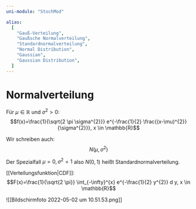 ```yaml
---
uni-module: "StochMod"

alias:
  [
    "Gauß-Verteilung",
    "Gaußsche Normalverteilung",
    "Standardnormalverteilung",
    "Normal Distribution",
    "Gaussian",
    "Gaussian Distribution",
  ]
---
```


# Normalverteilung

Für $\mu\in\mathbb{R}$ und $\sigma^2>0$:
$$f(x)=\frac{1}{\sqrt{2 \pi \sigma^{2}}} e^{-\frac{1}{2} \frac{(x-\mu)^{2}}{\sigma^{2}}}, x \in \mathbb{R}$$

Wir schreiben auch:
$$N(\mu,\sigma^2)$$

Der Spezialfall $\mu=0,\sigma^2=1$ also $N(0,1)$ heißt Standardnormalverteilung.

[[Verteilungsfunktion|CDF]]:
$$F(x)=\frac{1}{\sqrt{2 \pi}} \int_{-\infty}^{x} e^{-\frac{1}{2} y^{2}} d y, x \in \mathbb{R}$$

![[Bildschirmfoto 2022-05-02 um 10.51.53.png]]

